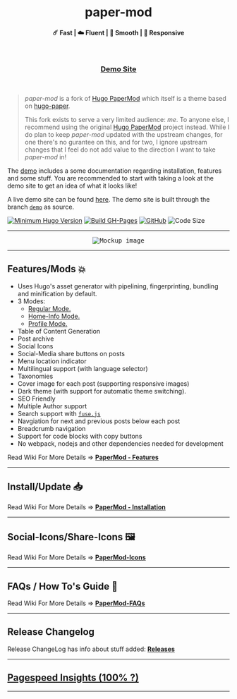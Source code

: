 <h1 align=center>paper-mod</h1>
<h4 align=center>☄️ Fast | ☁️ Fluent | 🌙 Smooth | 📱 Responsive</h4>

<br>

<h3 align="center"><a href="https://notsatan.github.io/paper-mod" rel="nofollow">Demo Site</a></h2>

<br>

> *paper-mod* is a fork of [Hugo PaperMod][hugo-PaperMod] which itself is a theme based on [hugo-paper][hugo-paper].
> 
> This fork exists to serve a very limited audience: *me*. To anyone else, I recommend using the original [Hugo PaperMod][hugo-PaperMod] project instead. While I do plan to keep *paper-mod* updated with the upstream changes, for one there's no gurantee on this, and for two, I ignore upstream changes that I feel do not add value to the direction I want to take *paper-mod* in!

The [demo][demo-site] includes a some documentation regarding installation, features and some stuff. You are recommended to start with taking a look at the demo site to get an idea of what it looks like!

A live demo site can be found [here][demo-site]. The demo site is built through the branch [`demo`][demo-tree] as source.

[![Minimum Hugo Version](https://img.shields.io/static/v1?label=Min-Hugo-Version&message=0.83.0&color=blue&logo=hugo&style=for-the-badge)](https://github.com/gohugoio/hugo/releases/tag/v0.83.0)
[![Build GH-Pages](https://img.shields.io/github/workflow/status/notsatan/paper-mod/Build%20GH-Pages?style=for-the-badge)](https://github.com/notsatan/paper-mod/deployments/activity_log?environment=github-pages)
[![GitHub](https://img.shields.io/github/license/notsatan/paper-mod?style=for-the-badge)](https://github.com/notsatan/paper-mod/blob/master/LICENSE)
![Code Size](https://img.shields.io/github/languages/code-size/notsatan/paper-mod?style=for-the-badge)

---

<p align="center">
  <kbd><img src="https://user-images.githubusercontent.com/21258296/114303440-bfc0ae80-9aeb-11eb-8cfa-48a4bb385a6d.png" alt="Mockup image" title="Mockup"/></kbd>
</p>

---

## Features/Mods 💥

-   Uses Hugo's asset generator with pipelining, fingerprinting, bundling and minification by default.
-   3 Modes:
    -   [Regular Mode.](https://github.com/adityatelange/hugo-PaperMod/wiki/Features#regular-mode-default-mode)
    -   [Home-Info Mode.](https://github.com/adityatelange/hugo-PaperMod/wiki/Features#home-info-mode)
    -   [Profile Mode.](https://github.com/adityatelange/hugo-PaperMod/wiki/Features#profile-mode)
-   Table of Content Generation
-   Post archive
-   Social Icons
-   Social-Media share buttons on posts
-   Menu location indicator
-   Multilingual support (with language selector)
-   Taxonomies
-   Cover image for each post (supporting responsive images)
-   Dark theme (with support for automatic theme switching).
-   SEO Friendly
-   Multiple Author support
-   Search support with [`fuse.js`][fusejs]
-   Navgiation for next and previous posts below each post
-   Breadcrumb navigation
-   Support for code blocks with copy buttons
-   No webpack, nodejs and other dependencies needed for development

Read Wiki For More Details => **[PaperMod - Features](https://github.com/adityatelange/hugo-PaperMod/wiki/Features)**

---

## Install/Update 📥

Read Wiki For More Details => **[PaperMod - Installation](https://github.com/adityatelange/hugo-PaperMod/wiki/Installation)**

---

## Social-Icons/Share-Icons 🖼️

Read Wiki For More Details => **[PaperMod-Icons](https://github.com/adityatelange/hugo-PaperMod/wiki/Icons)**

---

## FAQs / How To's Guide 🙋

Read Wiki For More Details => **[PaperMod-FAQs](https://github.com/adityatelange/hugo-PaperMod/wiki/FAQs)**

---

## Release Changelog

Release ChangeLog has info about stuff added: **[Releases](https://github.com/adityatelange/hugo-PaperMod/releases)**

---

## [Pagespeed Insights (100% ?)](https://pagespeed.web.dev/report?url=https://adityatelange.github.io/hugo-PaperMod/)

---

[main-url]: https://github.com/notsatan/paper-mod
[demo-tree]: https://github.com/notsatan/paper-mod/tree/demo
[demo-site]: https://notsatan.github.io/paper-mod
[hugo-PaperMod]: https://github.com/adityatelange/hugo-PaperMod
[hugo-paper]: https://github.com/nanxiaobei/hugo-paper
[fusejs]: https://fusejs.io